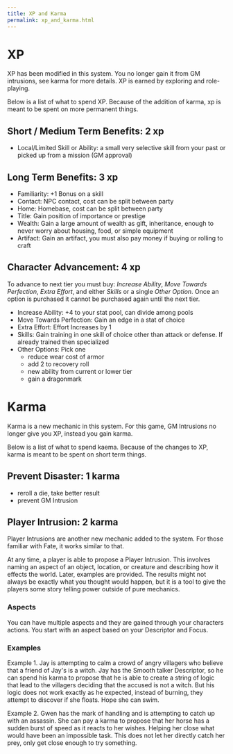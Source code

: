 ```yaml
---
title: XP and Karma
permalink: xp_and_karma.html
---
```


# XP
XP has been modified in this system. You no longer gain it from GM intrusions, see karma for more details. XP is earned by exploring and role-playing. 

Below is a list of what to spend XP. Because of the addition of karma, xp is meant to be spent on more permanent things.

## Short / Medium Term Benefits: 2 xp
- Local/Limited Skill or Ability: a small very selective skill from your past or picked up from a mission (GM approval)

## Long Term Benefits: 3 xp
- Familiarity: +1 Bonus on a skill
- Contact: NPC contact, cost can be split between party
- Home: Homebase, cost can be split between party
- Title: Gain position of importance or prestige
- Wealth: Gain a large amount of wealth as gift, inheritance, enough to never worry about housing, food, or simple equipment
- Artifact: Gain an artifact, you must also pay money if buying or rolling to craft

## Character Advancement: 4 xp
To advance to next tier you must buy: *Increase Ability*, *Move Towards Perfection*, *Extra Effort*, and either *Skills* or a single *Other Option*. Once an option is purchased it cannot be purchased again until the next tier.  
- Increase Ability: +4 to your stat pool, can divide among pools
- Move Towards Perfection: Gain an edge in a stat of choice
- Extra Effort: Effort Increases by 1
- Skills: Gain training in one skill of choice other than attack or defense. If already trained then specialized
- Other Options: Pick one
	- reduce wear cost of armor
	- add 2 to recovery roll
	- new ability from current or lower tier
    - gain a dragonmark

# Karma
Karma is a new mechanic in this system. For this game, GM Intrusions no longer give you XP, instead you gain karma.

Below is a list of what to spend kaema. Because of the changes to XP, karma is meant to be spent on short term things.

## Prevent Disaster: 1 karma
- reroll a die, take better result
- prevent GM Intrusion

## Player Intrusion: 2 karma
Player Intrusions are another new mechanic added to the system. For those familiar with Fate, it works similar to that.

At any time, a player is able to propose a Player Intrusion. This involves naming an aspect of an object, location, or creature and describing how it effects the world. Later, examples are provided. The results might not always be exactly what you thought would happen, but it is a tool to give the players some story telling power outside of pure mechanics.

### Aspects
You can have multiple aspects and they are gained through your characters actions. You start with an aspect based on your Descriptor and Focus.

### Examples

Example 1. Jay is attempting to calm a crowd of angry villagers who believe that a friend of Jay's is a witch. Jay has the Smooth talker Descriptor, so he can spend his karma to propose that he is able to create a string of logic that lead to the villagers deciding that the accused is not a witch. But his logic does not work exactly as he expected, instead of burning, they attempt to discover if she floats. Hope she can swim.

Example 2. Gwen has the mark of handling and is attempting to catch up with an assassin. She can pay a karma to propose that her horse has a sudden burst of speed as it reacts to her wishes. Helping her close what would have been an impossible task. This does not let her directly catch her prey, only get close enough to try something.